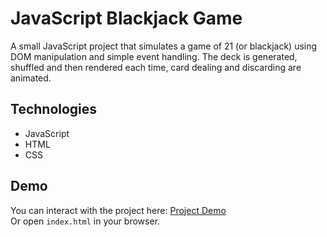 # JavaScript Blackjack Game
A small JavaScript project that simulates a game of 21 (or blackjack) using DOM manipulation and simple event handling. The deck is generated, shuffled and then rendered each time, card dealing and discarding are animated.

## Technologies
- JavaScript
- HTML
- CSS

## Demo
You can interact with the project here: [Project Demo](https://kyrylokolesnyk.github.io/JS-Blackjack-Game/) \
Or open `index.html` in your browser.
